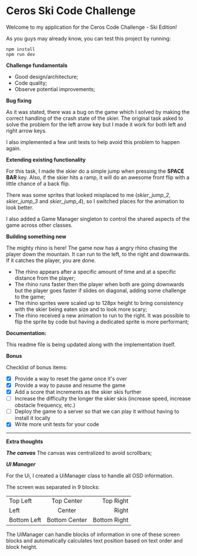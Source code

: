 # Ceros Ski Code Challenge

Welcome to my application for the Ceros Code Challenge - Ski Edition!

As you guys may already know, you can test this project by running:
```
npm install
npm run dev
```

**Challenge fundamentals**

* Good design/architecture;
* Code quality;
* Observe potential improvements;

**Bug fixing**

  As it was stated, there was a bug on the game which I solved by making the correct handling of the crash state of the skier. The original task asked to solve the problem for the left arrow key but I made it work for both left and right arrow keys.

  I also implemented a few unit tests to help avoid this problem to happen again.

**Extending existing functionality**

  For this task, I made the skier do a simple jump when pressing the **SPACE BAR** key. Also, if the skier hits a ramp, it will do an awesome front flip with a little chance of a back flip.

  There was some sprites that looked misplaced to me (*skier_jump_2*, *skier_jump_3* and *skier_jump_4*), so I switched places for the animation to look better.

  I also added a Game Manager singleton to control the shared aspects of the game across other classes.
   
**Building something new**

  The mighty rhino is here!
  The game now has a angry rhino chasing the player down the mountain. It can run to the left, to the right and downwards. If it catches the player, you are done.
  
* The rhino appears after a specific amount of time and at a specific distance from the player;
* The rhino runs faster then the player when both are going downwards but the player goes faster if slides on diagonal, adding some challenge to the game;
* The rhino sprites were scaled up to 128px height to bring consistency with the skier being eaten size and to look more scary;
* The rhino received a new animation to run to the right. It was possible to flip the sprite by code but having a dedicated sprite is more performant;

**Documentation:**

  This readme file is being updated along with the implementation itself.

**Bonus**

Checklist of bonus items:

- [X] Provide a way to reset the game once it's over
- [X] Provide a way to pause and resume the game
- [X] Add a score that increments as the skier skis further
- [ ] Increase the difficulty the longer the skier skis (increase speed, increase obstacle frequency, etc.)
- [ ] Deploy the game to a server so that we can play it without having to install it locally
- [X] Write more unit tests for your code

----
**Extra thoughts**

***The canvas***
The canvas was centralized to avoid scrollbars;

***UI Manager***

For the Ui, I created a UiManager class to handle all OSD information.

The screen was separated in 9 blocks:

|   |   |   |
|:---|:---:|---:|
| Top Left | Top Center | Top Right |
| Left | Center | Right |
| Bottom Left | Bottom Center | Bottom Right |


The UiManager can handle blocks of information in one of these screen blocks and automatically calculates text position based on text order and block height.
